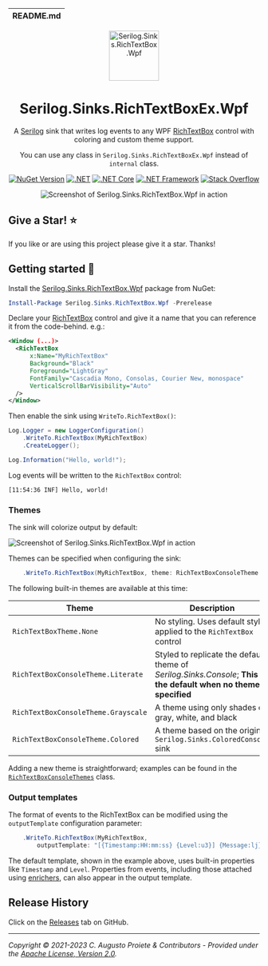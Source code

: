| README.md |
|:---|

<div align="center">

<img src="asset/serilog-sink-nuget.png" alt="Serilog.Sinks.RichTextBox.Wpf" width="100" />

</div>

<h1 align="center">Serilog.Sinks.RichTextBoxEx.Wpf</h1>
<div align="center">


A [Serilog](https://serilog.net) sink that writes log events to any WPF [RichTextBox](https://docs.microsoft.com/en-us/dotnet/desktop/wpf/controls/richtextbox-overview?view=netframeworkdesktop-4.8) control with coloring and custom theme support.

You can use any class in `Serilog.Sinks.RichTextBoxEx.Wpf` instead of `internal` class.

[![NuGet Version](http://img.shields.io/nuget/v/Serilog.Sinks.RichTextBox.Wpf.svg?style=flat)](https://www.nuget.org/packages/Serilog.Sinks.RichTextBox.Wpf) [![.NET](https://img.shields.io/badge/.NET%20-%3E%3D%205.0-512bd4)](https://dotnet.microsoft.com/download) [![.NET Core](https://img.shields.io/badge/.NET%20Core-%3E%3D%203.1-512bd4)](https://dotnet.microsoft.com/download) [![.NET Framework](https://img.shields.io/badge/.NET%20Framework-%3E%3D%204.6.2-512bd4)](https://dotnet.microsoft.com/download) [![Stack Overflow](https://img.shields.io/badge/stack%20overflow-serilog-orange.svg)](http://stackoverflow.com/questions/tagged/serilog)

![Screenshot of Serilog.Sinks.RichTextBox.Wpf in action](asset/serilog-sinks-richtextbox-screenshot.png)

</div>

## Give a Star! :star:

If you like or are using this project please give it a star. Thanks!

## Getting started :rocket:

Install the [Serilog.Sinks.RichTextBox.Wpf](https://www.nuget.org/packages/Serilog.Sinks.RichTextBox.Wpf) package from NuGet:

```powershell
Install-Package Serilog.Sinks.RichTextBox.Wpf -Prerelease
```

Declare your [RichTextBox](https://docs.microsoft.com/en-us/dotnet/desktop/wpf/controls/richtextbox-overview?view=netframeworkdesktop-4.8) control and give it a name that you can reference it from the code-behind. e.g.:

```xml
<Window (...)>
  <RichTextBox
      x:Name="MyRichTextBox"
      Background="Black"
      Foreground="LightGray"
      FontFamily="Cascadia Mono, Consolas, Courier New, monospace"
      VerticalScrollBarVisibility="Auto"
  />
</Window>
```

Then enable the sink using `WriteTo.RichTextBox()`:

```csharp
Log.Logger = new LoggerConfiguration()
    .WriteTo.RichTextBox(MyRichTextBox)
    .CreateLogger();

Log.Information("Hello, world!");
```

Log events will be written to the `RichTextBox` control:

```
[11:54:36 INF] Hello, world!
```

### Themes

The sink will colorize output by default:

![Screenshot of Serilog.Sinks.RichTextBox.Wpf in action](asset/serilog-sinks-richtextbox-screenshot.png)

Themes can be specified when configuring the sink:

```csharp
    .WriteTo.RichTextBox(MyRichTextBox, theme: RichTextBoxConsoleTheme.Grayscale)
```

The following built-in themes are available at this time:

| Theme                               | Description
| ----------------------------------- | --------------------------------------------------------------------------------------------------------------------- |
| `RichTextBoxTheme.None`             | No styling. Uses default styles applied to the `RichTextBox` control                                                  |
| `RichTextBoxConsoleTheme.Literate`  | Styled to replicate the default theme of  _Serilog.Sinks.Console_; **This is the default when no theme is specified** |
| `RichTextBoxConsoleTheme.Grayscale` | A theme using only shades of gray, white, and black                                                                   |
| `RichTextBoxConsoleTheme.Colored`   | A theme based on the original `Serilog.Sinks.ColoredConsole` sink                                                     |

 Adding a new theme is straightforward; examples can be found in the [`RichTextBoxConsoleThemes`](src/Serilog.Sinks.RichTextBox.Wpf/Sinks/RichTextBox/Themes/RichTextBoxConsoleThemes.cs) class.

### Output templates

The format of events to the RichTextBox can be modified using the `outputTemplate` configuration parameter:

```csharp
    .WriteTo.RichTextBox(MyRichTextBox,
        outputTemplate: "[{Timestamp:HH:mm:ss} {Level:u3}] {Message:lj}{NewLine}{Exception}")
```

The default template, shown in the example above, uses built-in properties like `Timestamp` and `Level`. Properties from events, including those attached using [enrichers](https://github.com/serilog/serilog/wiki/Enrichment), can also appear in the output template.

## Release History

Click on the [Releases](https://github.com/serilog-contrib/serilog-sinks-richtextbox/releases) tab on GitHub.

---

_Copyright &copy; 2021-2023 C. Augusto Proiete & Contributors - Provided under the [Apache License, Version 2.0](LICENSE)._
